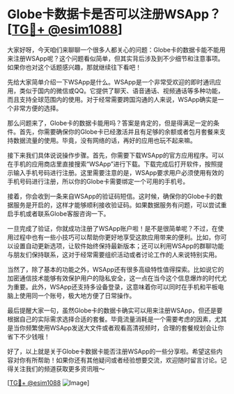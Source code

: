 # Globe卡数据卡是否可以注册WSApp？[[TG💪+ @esim1088](https://t.me/s/esim1088)]

大家好呀，今天咱们来聊聊一个很多人都关心的问题：Globe卡的数据卡能不能用来注册WSApp呢？这个问题看似简单，但其实背后涉及到不少细节和注意事项。如果你也对这个话题感兴趣，那就继续往下看吧！

先给大家简单介绍一下WSApp是什么。WSApp是一个非常受欢迎的即时通讯应用，类似于国内的微信或QQ。它提供了聊天、语音通话、视频通话等多种功能，而且支持全球范围内的使用。对于经常需要跨国沟通的人来说，WSApp确实是一个非常方便的选择。

那么问题来了，Globe卡的数据卡能用吗？答案是肯定的，但是得满足一定的条件。首先，你需要确保你的Globe卡已经激活并且有足够的余额或者包月套餐来支持数据流量的使用。毕竟，没有网络的话，再好的应用也玩不起来嘛。

接下来我们具体说说操作步骤。首先，你需要下载WSApp的官方应用程序。可以在手机的应用商店里直接搜索“WSApp”进行下载。下载完成后打开软件，按照提示输入手机号码进行注册。这里需要注意的是，WSApp要求用户必须使用有效的手机号码进行注册，所以你的Globe卡需要绑定一个可用的手机号。

接着，你会收到一条来自WSApp的验证码短信。这时候，确保你的Globe卡的数据服务是开启的，这样才能够顺利接收验证码。如果数据服务有问题，可以尝试重启手机或者联系Globe客服咨询一下。

一旦完成了验证，你就成功注册了WSApp账户啦！是不是很简单呢？不过，在使用过程中也有一些小技巧可以帮助你更好地享受这款应用带来的便利。比如，你可以设置自动更新选项，让软件始终保持最新版本；还可以利用WSApp的群聊功能与朋友们保持联系，这对于经常需要组织活动或者讨论工作的人来说特别实用。

当然了，除了基本的功能之外，WSApp还有很多高级特性值得探索。比如说它的加密通信技术能够有效保护用户的隐私安全，这一点在当今这个信息爆炸的时代尤为重要。此外，WSApp还支持多设备登录，这意味着你可以同时在手机和平板电脑上使用同一个账号，极大地方便了日常操作。

最后提醒大家一句，虽然Globe卡的数据卡确实可以用来注册WSApp，但还是要根据自己的实际需求选择合适的套餐。毕竟流量消耗是一个需要考虑的因素，尤其是当你频繁使用WSApp发送大文件或者观看高清视频时，合理的套餐规划会让你省下不少钱哦！

好了，以上就是关于Globe卡数据卡能否注册WSApp的一些分享啦。希望这些内容对你有所帮助！如果你还有其他疑问或者经验想要交流，欢迎随时留言讨论。记得关注我们的频道获取更多资讯哦～

[[TG💪+ @esim1088](https://t.me/s/esim1088) ![Image](https://i.postimg.cc/4NQfJmqS/Snipaste-2025-05-13-00-14-12.png)]